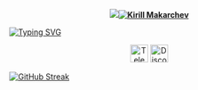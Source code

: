 

<div class="Box-body p-4">
<article class="markdown-body entry-content container-lg f5" itemprop="text"><p align="center" dir="auto">

<p align="center" dir="auto"><strong>
  <a href="https://github.com/IkRyaS">
    <img src="https://git.io/typing-svg"><img src="https://readme-typing-svg.demolab.com?font=Fira+Code&pause=1000&color=009581FF&center=%D0%B8%D1%81%D1%82%D0%B8%D0%BD%D0%BD%D1%8B%D0%B9&vCenter=%D0%B8%D1%81%D1%82%D0%B8%D0%BD%D0%BD%D1%8B%D0%B9&repeat=%D0%B8%D1%81%D1%82%D0%B8%D0%BD%D0%BD%D1%8B%D0%B9&random=%D0%9B%D0%9E%D0%96%D0%AC&width=435&lines=Kirill+Makarchev" alt="Kirill Makarchev" style="max-width: 100%;"></a>
</strong>
</p>

<p align="center" dir="auto">
  
  <a href="https://git.io/typing-svg"><img src="https://readme-typing-svg.demolab.com?font=Fira+Code&pause=1000&color=009581FF&center=%D0%B8%D1%81%D1%82%D0%B8%D0%BD%D0%BD%D1%8B%D0%B9&vCenter=%D0%9B%D0%9E%D0%96%D0%AC&repeat=%D0%B8%D1%81%D1%82%D0%B8%D0%BD%D0%BD%D1%8B%D0%B9&random=%D0%9B%D0%9E%D0%96%D0%AC&width=435&lines=4+years+of+active+study+of+programming;Always+strive+for+more+by+learning+something+new" alt="Typing SVG" /></a>
</p>

<p align="center" dir="auto">
  <a href="https://t.me/kirulloffix"><img width="32px" alt="Telegram" title="Telegram" src="https://smoservice.media/upload/iblock/cac/cac73cd1e4432c15ac1dec4f9a6ec92b.png" style="max-width: 100%;"></a>
  <a href="https://discordapp.com/users/577110888595849216/"><img width="32px" alt="Discord" title="Discord" src="https://e7.pngegg.com/pngimages/774/116/png-clipart-computer-icons-discord-logo-smiley-emoticon-smiley-miscellaneous-blue-thumbnail.png" style="max-width: 100%;"></a>
</p>

</article>
</div>


[![GitHub Streak](https://streak-stats.demolab.com?user=IkRyaS&theme=apprentice&border_radius=5&card_width=500)](https://git.io/streak-stats)









<!--

colorText = 009581FF
Красно-розовый = F75C7E

https://github.com/DenverCoder1
https://shields.io/
https://habr.com/ru/articles/649363/

https://docs.github.com/ru/authentication/keeping-your-account-and-data-secure/about-anonymized-urls
-->
